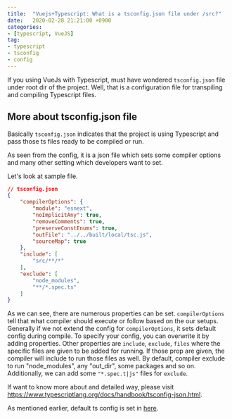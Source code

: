 ```yaml
---
title:  "Vuejs+Typescript: What is a tsconfig.json file under /src?"
date:   2020-02-28 21:21:00 +0900
categories:
- [typescript, VueJS]
tag:
- typescript 
- tsconfig 
- config
---
```


If you using VueJs with Typescript, must have wondered `tsconfig.json` file under root dir of the project. Well, that is a configuration file for transpiling and compiling Typescript files.

## More about tsconfig.json file

Basically `tsconfig.json` indicates that the project is using Typescript and pass those ts files ready to be compiled or run.

As seen from the config, it is a json file which sets some compiler options and many other setting which developers want to set.

Let's look at sample file.

```json
// tsconfig.json
{
    "compilerOptions": {
        "module": "esnext",
        "noImplicitAny": true,
        "removeComments": true,
        "preserveConstEnums": true,
        "outFile": "../../built/local/tsc.js",
        "sourceMap": true
    },
    "include": [
        "src/**/*"
    ],
    "exclude": [
        "node_modules",
        "**/*.spec.ts"
    ]
}
```

As we can see, there are numerous properties can be set. `compilerOptions` tell that what compiler should execute or follow based on the our setups. Generally if we not extend the config for `compilerOptions`, it sets default config during compile. To specify your config, you can overwrite it by adding properties.
Other properties are `include`, `exclude`, `files` where the specific files are given to be added for running. If those prop are given, the compiler will include to run those files as well.
By default, compiler exclude to run "node_modules", any "out_dir", some packages and so on. Additionally, we can add some `"*.spec.t|js"` files for `exclude`.

If want to know more about and detailed way, please visit <https://www.typescriptlang.org/docs/handbook/tsconfig-json.html>.

As mentioned earlier, default ts config is set in [here](https://www.typescriptlang.org/docs/handbook/compiler-options.html).
